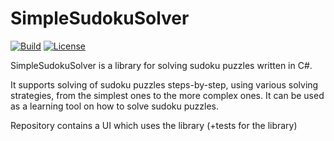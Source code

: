 # SimpleSudokuSolver

[![Build](https://img.shields.io/appveyor/ci/kurtanr/SimpleSudokuSolver.svg)](https://ci.appveyor.com/project/kurtanr/SimpleSudokuSolver)
[![License](https://img.shields.io/github/license/kurtanr/SimpleSudokuSolver.svg)](https://github.com/kurtanr/SimpleSudokuSolver/blob/master/LICENSE)

SimpleSudokuSolver is a library for solving sudoku puzzles written in C#.

It supports solving of sudoku puzzles steps-by-step, using various solving strategies, from the simplest ones to the more complex ones. It can be used as a learning tool on how to solve sudoku puzzles.

Repository contains a UI which uses the library (+tests for the library)